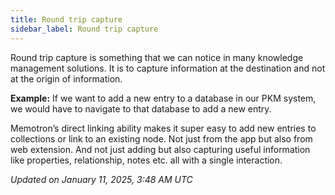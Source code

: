```yaml
---
title: Round trip capture
sidebar_label: Round trip capture
---
```


Round trip capture is something that we can notice in many knowledge management solutions. It is to capture information at the destination and not at the origin of information.

**Example:** If we want to add a new entry to a database in our PKM system, we would have to navigate to that database to add a new entry.

Memotron’s direct linking ability makes it super easy to add new entries to collections or link to an existing node. Not just from the app but also from web extension. And not just adding but also capturing useful information like properties, relationship, notes etc. all with a single interaction.

*Updated on January 11, 2025, 3:48 AM UTC*